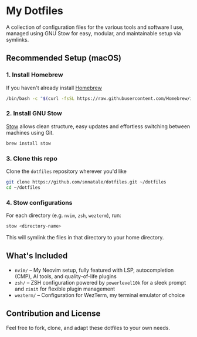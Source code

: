 # My Dotfiles

A collection of configuration files for the various tools and software I use, managed using GNU Stow for easy, modular, and maintainable setup via symlinks.

## Recommended Setup (macOS)

### 1. Install Homebrew
If you haven't already install [Homebrew](https://brew.sh/)
```bash
/bin/bash -c "$(curl -fsSL https://raw.githubusercontent.com/Homebrew/install/HEAD/install.sh)"
```

### 2. Install GNU Stow
[Stow](https://formulae.brew.sh/formula/stow) allows clean structure, easy updates and effortless switching between machines using Git.
```bash
brew install stow
```

### 3. Clone this repo
Clone the `dotfiles` repository wherever you'd like
```bash
git clone https://github.com/smnatale/dotfiles.git ~/dotfiles
cd ~/dotfiles
```

### 4. Stow configurations
For each directory (e.g. `nvim`, `zsh`, `wezterm`), run:
```bash
stow <directory-name>
```

This will symlink the files in that directory to your home directory.

## What's Included

- `nvim/` – My Neovim setup, fully featured with LSP, autocompletion (CMP), AI tools, and quality-of-life plugins
- `zsh/` – ZSH configuration powered by `powerlevel10k` for a sleek prompt and `zinit` for flexible plugin management
- `wezterm/` – Configuration for WezTerm, my terminal emulator of choice

## Contribution and License
Feel free to fork, clone, and adapt these dotfiles to your own needs.

